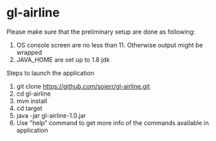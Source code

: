 # gl-airline

Please make sure that the preliminary setup are done as following:

1. OS console screen are no less than 11. Otherwise output might be wrapped
2. JAVA_HOME are set up to 1.8 jdk

Steps to launch the application

1. git clone https://github.com/soierr/gl-airline.git
2. cd gl-airline
3. mvn install
4. cd target
5. java -jar gl-airline-1.0.jar
6. Use "help" command to get more info of the commands available in application

